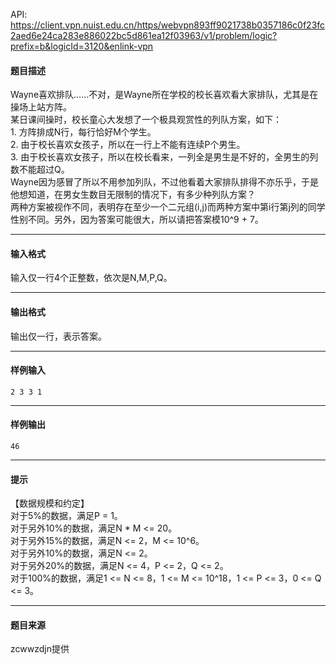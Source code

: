 API: https://client.vpn.nuist.edu.cn/https/webvpn893ff9021738b0357186c0f23fc2aed6e24ca283e886022bc5d861ea12f03963/v1/problem/logic?prefix=b&logicId=3120&enlink-vpn

#### 题目描述

Wayne喜欢排队……不对，是Wayne所在学校的校长喜欢看大家排队，尤其是在操场上站方阵。  
某日课间操时，校长童心大发想了一个极具观赏性的列队方案，如下：  
1\. 方阵排成N行，每行恰好M个学生。  
2\. 由于校长喜欢女孩子，所以在一行上不能有连续P个男生。  
3\. 由于校长喜欢女孩子，所以在校长看来，一列全是男生是不好的，全男生的列数不能超过Q。  
Wayne因为感冒了所以不用参加列队，不过他看着大家排队排得不亦乐乎，于是他想知道，在男女生数目无限制的情况下，有多少种列队方案？  
两种方案被视作不同，表明存在至少一个二元组(i,j)而两种方案中第i行第j列的同学性别不同。另外，因为答案可能很大，所以请把答案模10^9 + 7。  

---

#### 输入格式

输入仅一行4个正整数，依次是N,M,P,Q。  

---

#### 输出格式

输出仅一行，表示答案。  

---

#### 样例输入
```
2 3 3 1

```

---

#### 样例输出
```
46

```

---

#### 提示

【数据规模和约定】  
对于5%的数据，满足P = 1。  
对于另外10%的数据，满足N \* M <= 20。  
对于另外15%的数据，满足N <= 2，M <= 10^6。  
对于另外10%的数据，满足N <= 2。  
对于另外20%的数据，满足N <= 4，P <= 2，Q <= 2。  
对于100%的数据，满足1 <= N <= 8，1 <= M <= 10^18，1 <= P <= 3，0 <= Q <= 3。  

---

#### 题目来源

zcwwzdjn提供